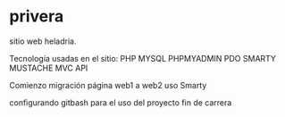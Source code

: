 ﻿# privera
sitio web heladria.

Tecnología usadas en el sitio:
PHP
MYSQL
PHPMYADMIN
PDO
SMARTY
MUSTACHE
MVC
API

Comienzo migración página web1 a web2 uso Smarty

configurando gitbash para el uso del proyecto fin de carrera
